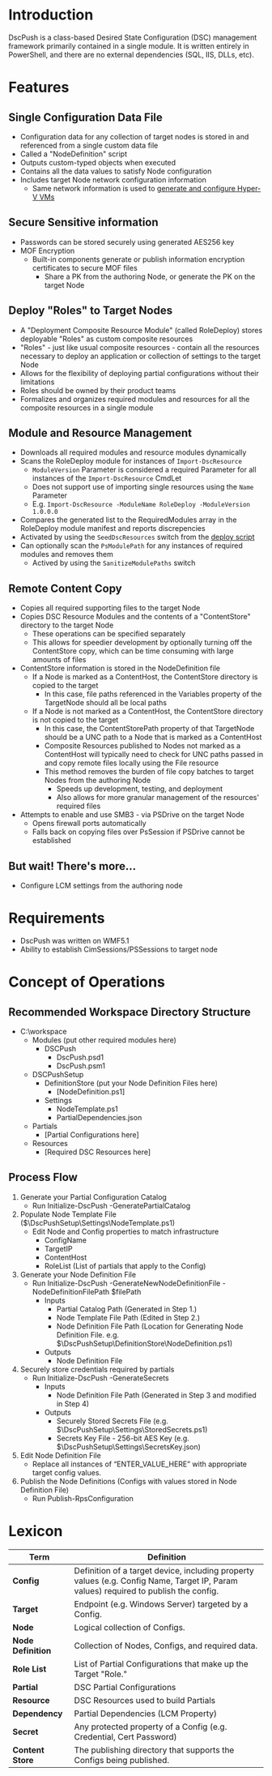 # Introduction

DscPush is a class-based Desired State Configuration (DSC) management framework primarily contained in a single module. It is written entirely in PowerShell, and there are no external dependencies (SQL, IIS, DLLs, etc).  

# Features
## Single Configuration Data File
- Configuration data for any collection of target nodes is stored in and referenced from a single custom data file
- Called a "NodeDefinition" script
- Outputs custom-typed objects when executed
- Contains all the data values to satisfy Node configuration
- Includes target Node network configuration information
  - Same network information is used to [generate and configure Hyper-V VMs](https://github.com/devopsjesus/dscpush/blob/compositeResources/deployVM-HyperV.ps1)

## Secure Sensitive information
- Passwords can be stored securely using generated AES256 key
- MOF Encryption
  - Built-in components generate or publish information encryption certificates to secure MOF files
    - Share a PK from the authoring Node, or generate the PK on the target Node

## Deploy "Roles" to Target Nodes
- A "Deployment Composite Resource Module" (called RoleDeploy) stores deployable "Roles" as custom composite resources
- "Roles" - just like usual composite resources - contain all the resources necessary to deploy an application or collection of settings to the target Node
- Allows for the flexibility of deploying partial configurations without their limitations
- Roles should be owned by their product teams
- Formalizes and organizes required modules and resources for all the composite resources in a single module

## Module and Resource Management
- Downloads all required modules and resource modules dynamically
- Scans the RoleDeploy module for instances of `Import-DscResource`
  - `ModuleVersion` Parameter is considered a required Parameter for all instances of the `Import-DscResource` CmdLet
  - Does not support use of importing single resources using the `Name` Parameter
  - E.g. `Import-DscResource -ModuleName RoleDeploy -ModuleVersion 1.0.0.0`
- Compares the generated list to the RequiredModules array in the RoleDeploy module manifest and reports discrepencies
- Activated by using the `SeedDscResources` switch from the [deploy script](https://github.com/devopsjesus/dscpush/blob/compositeResources/deploy.ps1)
- Can optionally scan the `PsModulePath` for any instances of required modules and removes them
  - Actived by using the `SanitizeModulePaths` switch

## Remote Content Copy
- Copies all required supporting files to the target Node
- Copies DSC Resource Modules and the contents of a "ContentStore" directory to the target Node
  - These operations can be specified separately
  - This allows for speedier development by optionally turning off the ContentStore copy, which can be time consuming with large amounts of files
- ContentStore information is stored in the NodeDefinition file
  - If a Node is marked as a ContentHost, the ContentStore directory is copied to the target
    - In this case, file paths referenced in the Variables property of the TargetNode should all be local paths
  - If a Node is not marked as a ContentHost, the ContentStore directory is not copied to the target
    - In this case, the ContentStorePath property of that TargetNode should be a UNC path to a Node that is marked as a ContentHost
    - Composite Resources published to Nodes not marked as a ContentHost will typically need to check for UNC paths passed in and copy remote files locally using the File resource
    - This method removes the burden of file copy batches to target Nodes from the authoring Node
      - Speeds up development, testing, and deployment
      - Also allows for more granular management of the resources' required files
- Attempts to enable and use SMB3 - via PSDrive on the target Node
  - Opens firewall ports automatically
  - Falls back on copying files over PsSession if PSDrive cannot be established

## But wait! There's more...
- Configure LCM settings from the authoring node


# Requirements

* DscPush was written on WMF5.1
* Ability to establish CimSessions/PSSessions to target node


# Concept of Operations

## Recommended Workspace Directory Structure

- C:\workspace
  - Modules (put other required modules here)
    - DSCPush
      - DscPush.psd1
      - DscPush.psm1
  - DSCPushSetup
    - DefinitionStore (put your Node Definition Files here)
      - [NodeDefinition.ps1]
    - Settings
      - NodeTemplate.ps1
      - PartialDependencies.json
  - Partials
    - [Partial Configurations here]
  - Resources
    - [Required DSC Resources here]


## Process Flow

1. Generate your Partial Configuration Catalog 
   - Run Initialize-DscPush -GeneratePartialCatalog
2. Populate Node Template File ($\DscPushSetup\Settings\NodeTemplate.ps1)
   - Edit Node and Config properties to match infrastructure
     - ConfigName
     - TargetIP
     - ContentHost
     - RoleList (List of partials that apply to the Config)
3. Generate your Node Definition File
   - Run Initialize-DscPush -GenerateNewNodeDefinitionFile -NodeDefinitionFilePath $filePath
     - Inputs
       - Partial Catalog Path (Generated in Step 1.)
       - Node Template File Path (Edited in Step 2.)
       - Node Definition File Path (Location for Generating Node Definition File. e.g. $\DscPushSetup\DefinitionStore\NodeDefinition.ps1)
     - Outputs
       - Node Definition File
4. Securely store credentials required by partials
   - Run Initialize-DscPush -GenerateSecrets
     - Inputs
       - Node Definition File Path (Generated in Step 3 and modified in Step 4)
     - Outputs
       - Securely Stored Secrets File (e.g. $\DscPushSetup\Settings\StoredSecrets.ps1)
       - Secrets Key File - 256-bit AES Key (e.g. $\DscPushSetup\Settings\SecretsKey.json)
5. Edit Node Definition File
   - Replace all instances of “ENTER_VALUE_HERE” with appropriate target config values.
6. Publish the Node Definitions (Configs with values stored in Node Definition File)
   - Run Publish-RpsConfiguration


# Lexicon

| **Term** | **Definition** |
| --- | --- |
| **Config** | Definition of a target device, including property values (e.g. Config Name, Target IP, Param values) required to publish the config. |
| **Target** | Endpoint (e.g. Windows Server) targeted by a Config. |
| **Node** | Logical collection of Configs. |
| **Node Definition** | Collection of Nodes, Configs, and required data. |
| **Role List** | List of Partial Configurations that make up the Target &quot;Role.&quot; |
| **Partial** | DSC Partial Configurations |
| **Resource** | DSC Resources used to build Partials |
| **Dependency** | Partial Dependencies (LCM Property) |
| **Secret** | Any protected property of a Config (e.g. Credential, Cert Password) |
| **Content Store** | The publishing directory that supports the Configs being published. |
